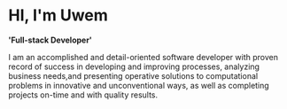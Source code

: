 <h1>HI, I'm Uwem</h1>

**'Full-stack Developer'**

I am an accomplished and detail-oriented software developer with proven record of success in developing and improving processes, analyzing business needs,and presenting operative solutions to computational problems in innovative and unconventional ways, as well as completing projects on-time and with quality results.


